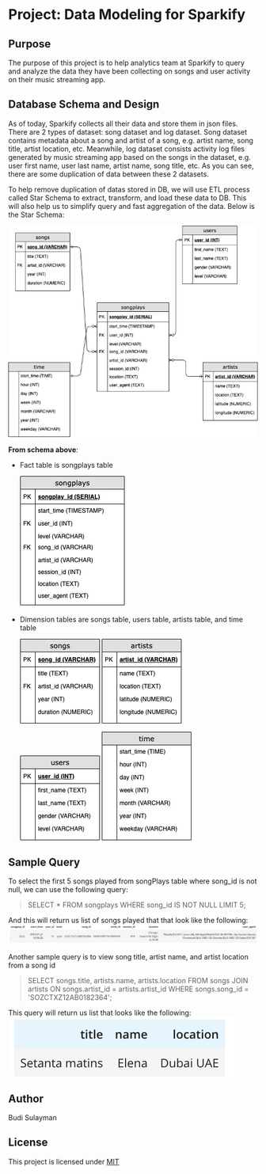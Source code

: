 # Project: Data Modeling for Sparkify


## Purpose
The purpose of this project is to help analytics team at Sparkify to query and analyze the data they have been collecting on songs and user activity on their music streaming app. 


## Database Schema and Design
As of today, Sparkify collects all their data and store them in json files. There are 2 types of dataset: song dataset and log dataset. Song dataset contains metadata about a song and artist of a song, e.g. artist name, song title, artist location, etc. Meanwhile, log dataset consists activity log files generated by music streaming app based on the songs in the dataset, e.g. user first name, user last name, artist name, song title, etc. As you can see, there are some duplication of data between these 2 datasets.

To help remove duplication of datas stored in DB, we will use ETL process called Star Schema to extract, transform, and load these data to DB. This will also help us to simplify query and fast aggregation of the data. Below is the Star Schema:

![Song Plays Star Schema](songPlays.jpg)


__From schema above__:

- Fact table is songplays table
    
    ![Song Plays Table](Fact_Table.jpg)


- Dimension tables are songs table, users table, artists table, and time table
    
    ![Songs Table](songs_dimensionTable.jpg) ![Artists Table](artists_dimensionTable.jpg)    
    
    ![Users Table](users_dimensionTable.jpg) ![Time Table](time_dimensionTable.jpg)


## Sample Query
To select the first 5 songs played from songPlays table where song_id is not null, we can use the following query:
> SELECT * FROM songplays WHERE song_id IS NOT NULL LIMIT 5;

And this will return us list of songs played that that look like the following:
![Query Result 1](result_1.png)

Another sample query is to view song title, artist name, and artist location from a song id
> SELECT songs.title, artists.name, artists.location FROM songs JOIN artists ON songs.artist_id = artists.artist_id WHERE songs.song_id = 'SOZCTXZ12AB0182364';

This query will return us list that looks like the following:
![Query Result 2](result_2.png)


## Author
Budi Sulayman


## License
This project is licensed under [MIT](https://choosealicense.com/licenses/mit/)